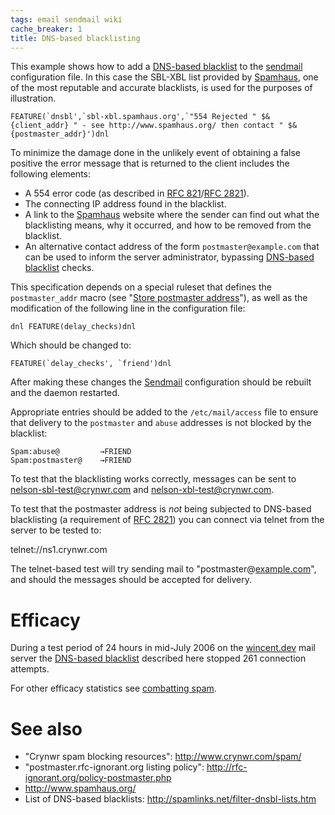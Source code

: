 ```yaml
---
tags: email sendmail wiki
cache_breaker: 1
title: DNS-based blacklisting
---
```


This example shows how to add a [DNS-based blacklist](/wiki/DNS-based_blacklist) to the [sendmail](/wiki/sendmail) configuration file. In this case the SBL-XBL list provided by [Spamhaus](/wiki/Spamhaus), one of the most reputable and accurate blacklists, is used for the purposes of illustration.

    FEATURE(`dnsbl',`sbl-xbl.spamhaus.org',`"554 Rejected " $&{client_addr} " - see http://www.spamhaus.org/ then contact " $&{postmaster_addr}')dnl

To minimize the damage done in the unlikely event of obtaining a false positive the error message that is returned to the client includes the following elements:

-   A 554 error code (as described in [RFC 821](/wiki/RFC_821)/[RFC 2821](/wiki/RFC_2821)).
-   The connecting IP address found in the blacklist.
-   A link to the [Spamhaus](/wiki/Spamhaus) website where the sender can find out what the blacklisting means, why it occurred, and how to be removed from the blacklist.
-   An alternative contact address of the form `postmaster@example.com` that can be used to inform the server administrator, bypassing [DNS-based blacklist](/wiki/DNS-based_blacklist) checks.

This specification depends on a special ruleset that defines the `postmaster_addr` macro (see "[Store postmaster address](/wiki/Store_postmaster_address)"), as well as the modification of the following line in the configuration file:

    dnl FEATURE(delay_checks)dnl

Which should be changed to:

    FEATURE(`delay_checks', `friend')dnl

After making these changes the [Sendmail](/wiki/Sendmail) configuration should be rebuilt and the daemon restarted.

Appropriate entries should be added to the `/etc/mail/access` file to ensure that delivery to the `postmaster` and `abuse` addresses is not blocked by the blacklist:

    Spam:abuse@	        →FRIEND
    Spam:postmaster@	→FRIEND

To test that the blacklisting works correctly, messages can be sent to <nelson-sbl-test@crynwr.com> and <nelson-xbl-test@crynwr.com>.

To test that the postmaster address is _not_ being subjected to DNS-based blacklisting (a requirement of [RFC 2821](/wiki/RFC_2821)) you can connect via telnet from the server to be tested to:

telnet://ns1.crynwr.com

The telnet-based test will try sending mail to "postmaster@[example.com](/wiki/example.com)", and should the messages should be accepted for delivery.

# Efficacy

During a test period of 24 hours in mid-July 2006 on the [wincent.dev](/wiki/wincent.dev) mail server the [DNS-based blacklist](/wiki/DNS-based_blacklist) described here stopped 261 connection attempts.

For other efficacy statistics see [combatting spam](/wiki/combatting_spam).

# See also

-   "Crynwr spam blocking resources": <http://www.crynwr.com/spam/>
-   "postmaster.rfc-ignorant.org listing policy": <http://rfc-ignorant.org/policy-postmaster.php>
-   <http://www.spamhaus.org/>
-   List of DNS-based blacklists: <http://spamlinks.net/filter-dnsbl-lists.htm>
